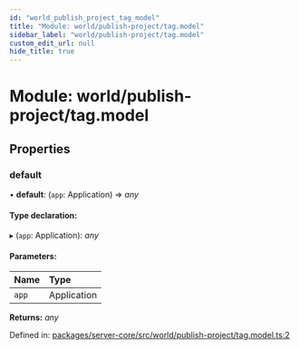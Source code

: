 ```yaml
---
id: "world_publish_project_tag_model"
title: "Module: world/publish-project/tag.model"
sidebar_label: "world/publish-project/tag.model"
custom_edit_url: null
hide_title: true
---
```


# Module: world/publish-project/tag.model

## Properties

### default

• **default**: (`app`: Application) => *any*

#### Type declaration:

▸ (`app`: Application): *any*

#### Parameters:

Name | Type |
:------ | :------ |
`app` | Application |

**Returns:** *any*

Defined in: [packages/server-core/src/world/publish-project/tag.model.ts:2](https://github.com/xr3ngine/xr3ngine/blob/673ad6a5f/packages/server-core/src/world/publish-project/tag.model.ts#L2)
